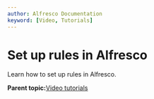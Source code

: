 ```yaml
---
author: Alfresco Documentation
keyword: [Video, Tutorials]
---
```


# Set up rules in Alfresco

Learn how to set up rules in Alfresco.

  

**Parent topic:**[Video tutorials](../topics/alfresco-video-tutorials.md)


